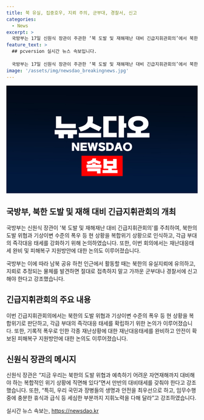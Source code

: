 ```yaml
---
title: 북 유실, 집중호우, 지뢰 주의, 군부대, 경찰서, 신고
categories:
  - News
excerpt: >
  국방부는 17일 신원식 장관이 주관한 ‘북 도발 및 재해재난 대비 긴급지휘관회의’에서 북한의 도발과 재해 위협에 대비하기 위한 응징 및 대비태세를 논의했다. 이번 회의는 현 상황을 복합위기 상황으로 판단하고 각급 부대의 즉각대응 태세를 확립하기 위해 개최되었으며, 기록적 폭우로 인한 재난상황 대응 및 피해복구 지원방안에 대한 논의도 진행됐다. 또한, 북측 지뢰 매설활동에 대비하여 관계자에게 유의를 당부했으며, 생명과 안전을 최우선으로 하는 대비태세 구축을 강조했다.
feature_text: >
  ## pcversion 실시간 뉴스 속보입니다.

  국방부는 17일 신원식 장관이 주관한 ‘북 도발 및 재해재난 대비 긴급지휘관회의’에서 북한의 도발과 재해 위협에 대비하기 위한 응징 및 대비태세를 논의했다. 이번 회의는 현 상황을 복합위기 상황으로 판단하고 각급 부대의 즉각대응 태세를 확립하기 위해 개최되었으며, 기록적 폭우로 인한 재난상황 대응 및 피해복구 지원방안에 대한 논의도 진행됐다. 또한, 북측 지뢰 매설활동에 대비하여 관계자에게 유의를 당부했으며, 생명과 안전을 최우선으로 하는 대비태세 구축을 강조했다.
image: '/assets/img/newsdao_breakingnews.jpg'
---
```


<p><img src="/assets/img/newsdao_breakingnews.jpg" alt="pcversion 속보" /></p>

<h2 data-ke-size="size26">국방부, 북한 도발 및 재해 대비 긴급지휘관회의 개최</h2>

<p>국방부는 신원식 장관이 '북 도발 및 재해재난 대비 긴급지휘관회의'를 주최하여, 북한의 도발 위협과 기상이변 수준의 폭우 등 현 상황을 복합위기 상황으로 인식하고, 각급 부대의 즉각대응 태세를 강화하기 위해 논의하였습니다. 또한, 이번 회의에서는 재난대응태세 완비 및 피해복구 지원방안에 대한 논의도 이루어졌습니다.</p>

<p data-ke-size="size16">국방부는 이에 따라 남북 공유 하천 인근에서 활동할 때는 북한의 유실지뢰에 유의하고, 지뢰로 추정되는 물체를 발견하면 절대로 접촉하지 말고 가까운 군부대나 경찰서에 신고해야 한다고 강조했습니다.</p>

<h2 data-ke-size="size26">긴급지휘관회의 주요 내용</h2>

<p>이번 긴급지휘관회의에서는 북한의 도발 위협과 기상이변 수준의 폭우 등 현 상황을 복합위기로 판단하고, 각급 부대의 즉각대응 태세를 확립하기 위한 논의가 이루어졌습니다. 또한, 기록적 폭우로 인한 각종 재난상황에 대한 재난대응태세를 완비하고 안전이 확보된 피해복구 지원방안에 대한 논의도 이루어졌습니다.</p>

<h2 data-ke-size="size26">신원식 장관의 메시지</h2>

<p>신원식 장관은 “지금 우리는 북한의 도발 위협과 예측하기 어려운 자연재해까지 대비해야 하는 복합적인 위기 상황에 직면해 있다”면서 만반의 대비태세를 갖춰야 한다고 강조했습니다. 또한, “특히, 우리 국민과 장병들의 생명과 안전을 최우선으로 하고, 임무수행 중에 충분한 휴식과 급식 등 세심한 부분까지 지휘노력을 다해 달라”고 강조하였습니다.</p>
실시간 뉴스 속보는, <a href="https://newsdao.kr" rel="dofollow">https://newsdao.kr</a>


